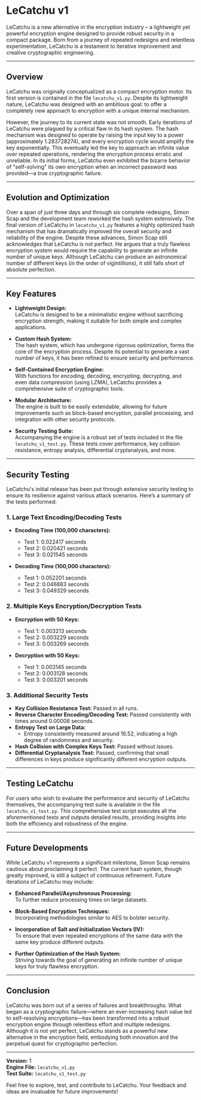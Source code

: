 # LeCatchu v1

LeCatchu is a new alternative in the encryption industry – a lightweight yet powerful encryption engine designed to provide robust security in a compact package. Born from a journey of repeated redesigns and relentless experimentation, LeCatchu is a testament to iterative improvement and creative cryptographic engineering.

---

## Overview

LeCatchu was originally conceptualized as a compact encryption motor. Its first version is contained in the file `lecatchu_v1.py`. Despite its lightweight nature, LeCatchu was designed with an ambitious goal: to offer a completely new approach to encryption with a unique internal mechanism.

However, the journey to its current state was not smooth. Early iterations of LeCatchu were plagued by a critical flaw in its hash system. The hash mechanism was designed to operate by raising the input key to a power (approximately 1.283728274), and every encryption cycle would amplify the key exponentially. This eventually led the key to approach an infinite value over repeated operations, rendering the encryption process erratic and unreliable. In its initial forms, LeCatchu even exhibited the bizarre behavior of "self-solving" its own encryption when an incorrect password was provided—a true cryptographic failure.

---

## Evolution and Optimization

Over a span of just three days and through six complete redesigns, Simon Scap and the development team reworked the hash system extensively. The final version of LeCatchu in `lecatchu_v1.py` features a highly optimized hash mechanism that has dramatically improved the overall security and reliability of the engine. Despite these advances, Simon Scap still acknowledges that LeCatchu is not perfect. He argues that a truly flawless encryption system would require the capability to generate an infinite number of unique keys. Although LeCatchu can produce an astronomical number of different keys (in the order of vigintillions), it still falls short of absolute perfection.

---

## Key Features

- **Lightweight Design:**  
  LeCatchu is designed to be a minimalistic engine without sacrificing encryption strength, making it suitable for both simple and complex applications.

- **Custom Hash System:**  
  The hash system, which has undergone rigorous optimization, forms the core of the encryption process. Despite its potential to generate a vast number of keys, it has been refined to ensure security and performance.

- **Self-Contained Encryption Engine:**  
  With functions for encoding, decoding, encrypting, decrypting, and even data compression (using LZMA), LeCatchu provides a comprehensive suite of cryptographic tools.

- **Modular Architecture:**  
  The engine is built to be easily extendable, allowing for future improvements such as block-based encryption, parallel processing, and integration with other security protocols.

- **Security Testing Suite:**  
  Accompanying the engine is a robust set of tests included in the file `lecatchu_v1_test.py`. These tests cover performance, key collision resistance, entropy analysis, differential cryptanalysis, and more.

---

## Security Testing

LeCatchu's initial release has been put through extensive security testing to ensure its resilience against various attack scenarios. Here’s a summary of the tests performed:

### 1. Large Text Encoding/Decoding Tests

- **Encoding Time (100,000 characters):**  
  - Test 1: 0.022417 seconds  
  - Test 2: 0.020421 seconds  
  - Test 3: 0.021545 seconds  

- **Decoding Time (100,000 characters):**  
  - Test 1: 0.052201 seconds  
  - Test 2: 0.046883 seconds  
  - Test 3: 0.049329 seconds  

### 2. Multiple Keys Encryption/Decryption Tests

- **Encryption with 50 Keys:**  
  - Test 1: 0.003213 seconds  
  - Test 2: 0.003229 seconds  
  - Test 3: 0.003269 seconds  

- **Decryption with 50 Keys:**  
  - Test 1: 0.003145 seconds  
  - Test 2: 0.003128 seconds  
  - Test 3: 0.003201 seconds  

### 3. Additional Security Tests

- **Key Collision Resistance Test:** Passed in all runs.  
- **Reverse Character Encoding/Decoding Test:** Passed consistently with times around 0.00008 seconds.  
- **Entropy Test on Large Data:**  
  - Entropy consistently measured around 16.52, indicating a high degree of randomness and security.  
- **Hash Collision with Complex Keys Test:** Passed without issues.  
- **Differential Cryptanalysis Test:** Passed, confirming that small differences in keys produce significantly different encryption outputs.

---

## Testing LeCatchu

For users who wish to evaluate the performance and security of LeCatchu themselves, the accompanying test suite is available in the file `lecatchu_v1_test.py`. This comprehensive test script executes all the aforementioned tests and outputs detailed results, providing insights into both the efficiency and robustness of the engine.

---

## Future Developments

While LeCatchu v1 represents a significant milestone, Simon Scap remains cautious about proclaiming it perfect. The current hash system, though greatly improved, is still a subject of continuous refinement. Future iterations of LeCatchu may include:

- **Enhanced Parallel/Asynchronous Processing:**  
  To further reduce processing times on large datasets.

- **Block-Based Encryption Techniques:**  
  Incorporating methodologies similar to AES to bolster security.

- **Incorporation of Salt and Initialization Vectors (IV):**  
  To ensure that even repeated encryptions of the same data with the same key produce different outputs.

- **Further Optimization of the Hash System:**  
  Striving towards the goal of generating an infinite number of unique keys for truly flawless encryption.

---

## Conclusion

LeCatchu was born out of a series of failures and breakthroughs. What began as a cryptographic failure—where an ever-increasing hash value led to self-resolving encryptions—has been transformed into a robust encryption engine through relentless effort and multiple redesigns. Although it is not yet perfect, LeCatchu stands as a powerful new alternative in the encryption field, embodying both innovation and the perpetual quest for cryptographic perfection.

---

**Version:** 1  
**Engine File:** `lecatchu_v1.py`  
**Test Suite:** `lecatchu_v1_test.py`

Feel free to explore, test, and contribute to LeCatchu. Your feedback and ideas are invaluable for future improvements!
